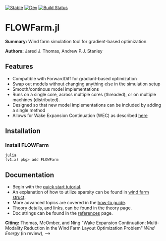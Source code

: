 [![Stable](https://img.shields.io/badge/docs-stable-blue.svg)](https://byuflowlab.github.io/FLOWFarm.jl/stable)
[![Dev](https://img.shields.io/badge/docs-dev-blue.svg)](https://flow.byu.edu/FLOWFarm.jl/dev)
[![Build Status](https://github.com/byuflowlab/FLOWFarm.jl/actions/workflows/CI.yml/badge.svg?branch=main)](https://github.com/byuflowlab/FLOWFarm.jl/actions/workflows/CI.yml?query=branch%3Amain)

# FLOWFarm.jl

**Summary:** Wind farm simulation tool for gradient-based optimization.

**Authors:** Jared J. Thomas, Andrew P.J. Stanley

## Features
- Compatible with ForwardDiff for gradiant-based optimization
- Swap out models without changing anything else in the simulation setup
- Smooth/continous model implementations
- Runs on a single core, across multiple cores (threaded), or on multiple machines (distributed).
- Designed so that new model implementations can be included by adding a single method
- Allows for Wake Expansion Continuation (WEC) as described [here](http://flowlab.groups.et.byu.net/preprints/Thomas2021.pdf)

## Installation

### Install FLOWFarm

```
julia
(v1.x) pkg> add FLOWFarm
```

## Documentation

* Begin with the [quick start tutorial](https://flow.byu.edu/FLOWFarm.jl/Tutorial/).
* An explanation of how to utilize sparsity can be found in [wind farm struct](https://flow.byu.edu/FLOWFarm.jl/Wind_Farm_Struct/).
* More advanced topics are covered in the [how-to guide](https://flow.byu.edu/FLOWFarm.jl/How_to/).
* Theory details, and links, can be found in the [theory](https://flow.byu.edu/FLOWFarm.jl/Explanation) page.
* Doc strings can be found in the [references](https://flow.byu.edu/FLOWFarm.jl/Reference/) page.

**Citing:**
Thomas, McOmber, and Ning "Wake Expansion Continuation: Multi-Modality Reduction in the Wind Farm Layout Optimization Problem" *Wind Energy* (in review), -->

